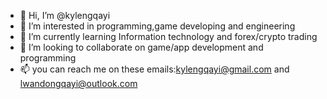 - 👋 Hi, I’m @kylengqayi
- 👀 I’m interested in programming,game developing and engineering
- 🌱 I’m currently learning Information technology and forex/crypto trading
- 💞️ I’m looking to collaborate on game/app development and programming
- 📫 you can reach me on these emails:kylengqayi@gmail.com and lwandongqayi@outlook.com

<!---
kylengqayi/kylengqayi is a ✨ special ✨ repository because its `README.md` (this file) appears on your GitHub profile.
You can click the Preview link to take a look at your changes.
--->
